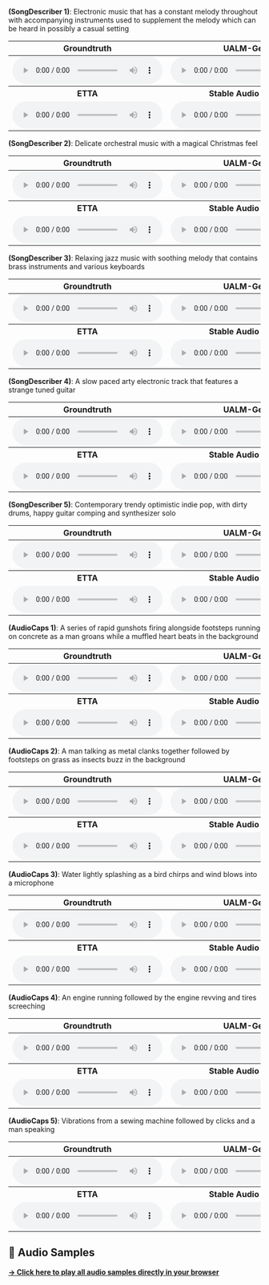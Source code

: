 **(SongDescriber 1)**: Electronic music that has a constant melody throughout with accompanying instruments used to supplement the melody which can be heard in possibly a casual setting
<table>
  <thead>
    <tr>
      <th align="center">Groundtruth</th>
      <th align="center">UALM-Gen</th>
      <th align="center">UALM</th>
    </tr>
  </thead>
  <tbody>
    <tr>
      <td>
        <audio controls>
          <source src="audio/naive_music_gt_1.wav" type="audio/wav">
        </audio>
      </td>
      <td>
        <audio controls>
          <source src="audio/naive_music_ualmgen_1.wav" type="audio/wav">
        </audio>
      </td>
      <td>
        <audio controls>
          <source src="audio/naive_music_ualm_1.wav" type="audio/wav">
        </audio>
      </td>
    </tr>
    <tr>
      <th align="center">ETTA</th>
      <th align="center">Stable Audio Open</th>
      <th align="center">MusicGen</th>
    </tr>
    <tr>
      <td>
        <audio controls>
          <source src="audio/naive_music_etta_1.wav" type="audio/wav">
        </audio>
      </td>
      <td>
        <audio controls>
          <source src="audio/naive_music_sao_1.wav" type="audio/wav">
        </audio>
      </td>
      <td>
        <audio controls>
          <source src="audio/naive_music_musicgen_1.wav" type="audio/wav">
        </audio>
      </td>
    </tr>
  </tbody>
</table>


**(SongDescriber 2)**: Delicate orchestral music with a magical Christmas feel
<table>
  <thead>
    <tr>
      <th align="center">Groundtruth</th>
      <th align="center">UALM-Gen</th>
      <th align="center">UALM</th>
    </tr>
  </thead>
  <tbody>
    <tr>
      <td>
        <audio controls>
          <source src="audio/naive_music_gt_3.wav" type="audio/wav">
        </audio>
      </td>
      <td>
        <audio controls>
          <source src="audio/naive_music_ualmgen_3.wav" type="audio/wav">
        </audio>
      </td>
      <td>
        <audio controls>
          <source src="audio/naive_music_ualm_3.wav" type="audio/wav">
        </audio>
      </td>
    </tr>
    <tr>
      <th align="center">ETTA</th>
      <th align="center">Stable Audio Open</th>
      <th align="center">MusicGen</th>
    </tr>
    <tr>
      <td>
        <audio controls>
          <source src="audio/naive_music_etta_3.wav" type="audio/wav">
        </audio>
      </td>
      <td>
        <audio controls>
          <source src="audio/naive_music_sao_3.wav" type="audio/wav">
        </audio>
      </td>
      <td>
        <audio controls>
          <source src="audio/naive_music_musicgen_3.wav" type="audio/wav">
        </audio>
      </td>
    </tr>
  </tbody>
</table>

**(SongDescriber 3)**: Relaxing jazz music with soothing melody that contains brass instruments and various keyboards
<table>
  <thead>
    <tr>
      <th align="center">Groundtruth</th>
      <th align="center">UALM-Gen</th>
      <th align="center">UALM</th>
    </tr>
  </thead>
  <tbody>
    <tr>
      <td>
        <audio controls>
          <source src="audio/naive_music_gt_7.wav" type="audio/wav">
        </audio>
      </td>
      <td>
        <audio controls>
          <source src="audio/naive_music_ualmgen_7.wav" type="audio/wav">
        </audio>
      </td>
      <td>
        <audio controls>
          <source src="audio/naive_music_ualm_7.wav" type="audio/wav">
        </audio>
      </td>
    </tr>
    <tr>
      <th align="center">ETTA</th>
      <th align="center">Stable Audio Open</th>
      <th align="center">MusicGen</th>
    </tr>
    <tr>
      <td>
        <audio controls>
          <source src="audio/naive_music_etta_7.wav" type="audio/wav">
        </audio>
      </td>
      <td>
        <audio controls>
          <source src="audio/naive_music_sao_7.wav" type="audio/wav">
        </audio>
      </td>
      <td>
        <audio controls>
          <source src="audio/naive_music_musicgen_7.wav" type="audio/wav">
        </audio>
      </td>
    </tr>
  </tbody>
</table>

**(SongDescriber 4)**: A slow paced arty electronic track that features a strange tuned guitar
<table>
  <thead>
    <tr>
      <th align="center">Groundtruth</th>
      <th align="center">UALM-Gen</th>
      <th align="center">UALM</th>
    </tr>
  </thead>
  <tbody>
    <tr>
      <td>
        <audio controls>
          <source src="audio/naive_music_gt_36.wav" type="audio/wav">
        </audio>
      </td>
      <td>
        <audio controls>
          <source src="audio/naive_music_ualmgen_36.wav" type="audio/wav">
        </audio>
      </td>
      <td>
        <audio controls>
          <source src="audio/naive_music_ualm_36.wav" type="audio/wav">
        </audio>
      </td>
    </tr>
    <tr>
      <th align="center">ETTA</th>
      <th align="center">Stable Audio Open</th>
      <th align="center">MusicGen</th>
    </tr>
    <tr>
      <td>
        <audio controls>
          <source src="audio/naive_music_etta_36.wav" type="audio/wav">
        </audio>
      </td>
      <td>
        <audio controls>
          <source src="audio/naive_music_sao_36.wav" type="audio/wav">
        </audio>
      </td>
      <td>
        <audio controls>
          <source src="audio/naive_music_musicgen_36.wav" type="audio/wav">
        </audio>
      </td>
    </tr>
  </tbody>
</table>

**(SongDescriber 5)**: Contemporary trendy optimistic indie pop, with dirty drums, happy guitar comping and synthesizer solo
<table>
  <thead>
    <tr>
      <th align="center">Groundtruth</th>
      <th align="center">UALM-Gen</th>
      <th align="center">UALM</th>
    </tr>
  </thead>
  <tbody>
    <tr>
      <td>
        <audio controls>
          <source src="audio/naive_music_gt_48.wav" type="audio/wav">
        </audio>
      </td>
      <td>
        <audio controls>
          <source src="audio/naive_music_ualmgen_48.wav" type="audio/wav">
        </audio>
      </td>
      <td>
        <audio controls>
          <source src="audio/naive_music_ualm_48.wav" type="audio/wav">
        </audio>
      </td>
    </tr>
    <tr>
      <th align="center">ETTA</th>
      <th align="center">Stable Audio Open</th>
      <th align="center">MusicGen</th>
    </tr>
    <tr>
      <td>
        <audio controls>
          <source src="audio/naive_music_etta_48.wav" type="audio/wav">
        </audio>
      </td>
      <td>
        <audio controls>
          <source src="audio/naive_music_sao_48.wav" type="audio/wav">
        </audio>
      </td>
      <td>
        <audio controls>
          <source src="audio/naive_music_musicgen_48.wav" type="audio/wav">
        </audio>
      </td>
    </tr>
  </tbody>
</table>

**(AudioCaps 1)**: A series of rapid gunshots firing alongside footsteps running on concrete as a man groans while a muffled heart beats in the background
<table>
  <thead>
    <tr>
      <th align="center">Groundtruth</th>
      <th align="center">UALM-Gen</th>
      <th align="center">UALM</th>
    </tr>
  </thead>
  <tbody>
    <tr>
      <td>
        <audio controls>
          <source src="audio/naive_audio_gt_9.wav" type="audio/wav">
        </audio>
      </td>
      <td>
        <audio controls>
          <source src="audio/naive_audio_ualmgen_9.wav" type="audio/wav">
        </audio>
      </td>
      <td>
        <audio controls>
          <source src="audio/naive_audio_ualm_9.wav" type="audio/wav">
        </audio>
      </td>
    </tr>
    <tr>
      <th align="center">ETTA</th>
      <th align="center">Stable Audio Open</th>
      <th align="center">MusicGen</th>
    </tr>
    <tr>
      <td>
        <audio controls>
          <source src="audio/naive_audio_etta_9.wav" type="audio/wav">
        </audio>
      </td>
      <td>
        <audio controls>
          <source src="audio/naive_audio_sao_9.wav" type="audio/wav">
        </audio>
      </td>
      <td>
        <audio controls>
          <source src="audio/naive_audio_musicgen_9.wav" type="audio/wav">
        </audio>
      </td>
    </tr>
  </tbody>
</table>

**(AudioCaps 2)**: A man talking as metal clanks together followed by footsteps on grass as insects buzz in the background
<table>
  <thead>
    <tr>
      <th align="center">Groundtruth</th>
      <th align="center">UALM-Gen</th>
      <th align="center">UALM</th>
    </tr>
  </thead>
  <tbody>
    <tr>
      <td>
        <audio controls>
          <source src="audio/naive_audio_gt_22.wav" type="audio/wav">
        </audio>
      </td>
      <td>
        <audio controls>
          <source src="audio/naive_audio_ualmgen_22.wav" type="audio/wav">
        </audio>
      </td>
      <td>
        <audio controls>
          <source src="audio/naive_audio_ualm_22.wav" type="audio/wav">
        </audio>
      </td>
    </tr>
    <tr>
      <th align="center">ETTA</th>
      <th align="center">Stable Audio Open</th>
      <th align="center">MusicGen</th>
    </tr>
    <tr>
      <td>
        <audio controls>
          <source src="audio/naive_audio_etta_22.wav" type="audio/wav">
        </audio>
      </td>
      <td>
        <audio controls>
          <source src="audio/naive_audio_sao_22.wav" type="audio/wav">
        </audio>
      </td>
      <td>
        <audio controls>
          <source src="audio/naive_audio_musicgen_22.wav" type="audio/wav">
        </audio>
      </td>
    </tr>
  </tbody>
</table>

**(AudioCaps 3)**: Water lightly splashing as a bird chirps and wind blows into a microphone
<table>
  <thead>
    <tr>
      <th align="center">Groundtruth</th>
      <th align="center">UALM-Gen</th>
      <th align="center">UALM</th>
    </tr>
  </thead>
  <tbody>
    <tr>
      <td>
        <audio controls>
          <source src="audio/naive_audio_gt_24.wav" type="audio/wav">
        </audio>
      </td>
      <td>
        <audio controls>
          <source src="audio/naive_audio_ualmgen_24.wav" type="audio/wav">
        </audio>
      </td>
      <td>
        <audio controls>
          <source src="audio/naive_audio_ualm_24.wav" type="audio/wav">
        </audio>
      </td>
    </tr>
    <tr>
      <th align="center">ETTA</th>
      <th align="center">Stable Audio Open</th>
      <th align="center">MusicGen</th>
    </tr>
    <tr>
      <td>
        <audio controls>
          <source src="audio/naive_audio_etta_24.wav" type="audio/wav">
        </audio>
      </td>
      <td>
        <audio controls>
          <source src="audio/naive_audio_sao_24.wav" type="audio/wav">
        </audio>
      </td>
      <td>
        <audio controls>
          <source src="audio/naive_audio_musicgen_24.wav" type="audio/wav">
        </audio>
      </td>
    </tr>
  </tbody>
</table>

**(AudioCaps 4)**: An engine running followed by the engine revving and tires screeching
<table>
  <thead>
    <tr>
      <th align="center">Groundtruth</th>
      <th align="center">UALM-Gen</th>
      <th align="center">UALM</th>
    </tr>
  </thead>
  <tbody>
    <tr>
      <td>
        <audio controls>
          <source src="audio/naive_audio_gt_50.wav" type="audio/wav">
        </audio>
      </td>
      <td>
        <audio controls>
          <source src="audio/naive_audio_ualmgen_50.wav" type="audio/wav">
        </audio>
      </td>
      <td>
        <audio controls>
          <source src="audio/naive_audio_ualm_50.wav" type="audio/wav">
        </audio>
      </td>
    </tr>
    <tr>
      <th align="center">ETTA</th>
      <th align="center">Stable Audio Open</th>
      <th align="center">MusicGen</th>
    </tr>
    <tr>
      <td>
        <audio controls>
          <source src="audio/naive_audio_etta_50.wav" type="audio/wav">
        </audio>
      </td>
      <td>
        <audio controls>
          <source src="audio/naive_audio_sao_50.wav" type="audio/wav">
        </audio>
      </td>
      <td>
        <audio controls>
          <source src="audio/naive_audio_musicgen_50.wav" type="audio/wav">
        </audio>
      </td>
    </tr>
  </tbody>
</table>

**(AudioCaps 5)**: Vibrations from a sewing machine followed by clicks and a man speaking
<table>
  <thead>
    <tr>
      <th align="center">Groundtruth</th>
      <th align="center">UALM-Gen</th>
      <th align="center">UALM</th>
    </tr>
  </thead>
  <tbody>
    <tr>
      <td>
        <audio controls>
          <source src="audio/naive_audio_gt_39.wav" type="audio/wav">
        </audio>
      </td>
      <td>
        <audio controls>
          <source src="audio/naive_audio_ualmgen_39.wav" type="audio/wav">
        </audio>
      </td>
      <td>
        <audio controls>
          <source src="audio/naive_audio_ualm_39.wav" type="audio/wav">
        </audio>
      </td>
    </tr>
    <tr>
      <th align="center">ETTA</th>
      <th align="center">Stable Audio Open</th>
      <th align="center">MusicGen</th>
    </tr>
    <tr>
      <td>
        <audio controls>
          <source src="audio/naive_audio_etta_39.wav" type="audio/wav">
        </audio>
      </td>
      <td>
        <audio controls>
          <source src="audio/naive_audio_sao_39.wav" type="audio/wav">
        </audio>
      </td>
      <td>
        <audio controls>
          <source src="audio/naive_audio_musicgen_39.wav" type="audio/wav">
        </audio>
      </td>
    </tr>
  </tbody>
</table>

## 🎵 Audio Samples
**[→ Click here to play all audio samples directly in your browser](https://jctian98.github.io/UALM/)**